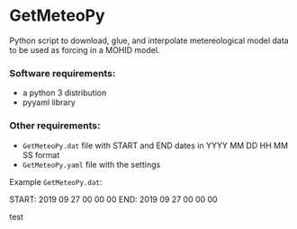 # GetMeteoPy
Python script to download, glue, and interpolate metereological model data to be used as forcing in a MOHID model.

### Software requirements:
- a python 3 distribution
- pyyaml library

### Other requirements:
- `GetMeteoPy.dat` file with START and END dates in YYYY MM DD HH MM SS format
- `GetMeteoPy.yaml` file with the settings

Example `GetMeteoPy.dat`:

  START: 2019 09 27 00 00 00
  END: 2019 09 27 00 00 00

test
